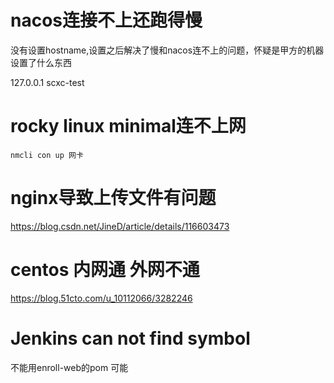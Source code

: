 # nacos连接不上还跑得慢

没有设置hostname,设置之后解决了慢和nacos连不上的问题，怀疑是甲方的机器设置了什么东西

127.0.0.1   scxc-test

# rocky linux minimal连不上网

```
nmcli con up 网卡
```

# nginx导致上传文件有问题

https://blog.csdn.net/JineD/article/details/116603473

# centos 内网通 外网不通

https://blog.51cto.com/u_10112066/3282246

# Jenkins can not find symbol

不能用enroll-web的pom 可能

